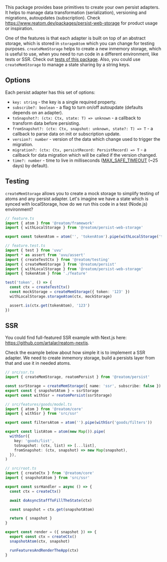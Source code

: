 This package provides base primitives to create your own persist adapters. It helps to manage data transformation (serialization), versioning and migrations, autoupdates (subscription). Check https://www.reatom.dev/packages/persist-web-storage for product usage or inspiration.

One of the features is that each adapter is built on top of an abstract storage, which is stored in `storageAtom` which you can change for testing purposes. `createMemStorage` helps to create a new inmemory storage, which is useful to use, when you need to run code in a different environment, like tests or SSR. Check out [tests of this package](https://github.com/artalar/reatom/blob/v3/packages/persist/src/index.test.ts). Also, you could use `createMemStorage` to manage a state sharing by a string keys.

## Options

Each persist adapter has this set of options:

- `key: string` - the key is a single required property.
- `subscribe?: boolean` - a flag to turn on/off autoupdate (defaults depends on an adapter).
- `toSnapshot?: (ctx: Ctx, state: T) => unknown` - a callback to transform data before persisting.
- `fromSnapshot?: (ctx: Ctx, snapshot: unknown, state?: T) => T` - a callback to parse data on init or subscription update.
- `version?: number` - version of the data which change used to trigger the migration.
- `migration?: (ctx: Ctx, persistRecord: PersistRecord) => T` - a callback for data migration which will be called if the version changed.
- `time?: number` - time to live in milliseconds ([MAX_SAFE_TIMEOUT](https://developer.mozilla.org/en-US/docs/Web/API/setTimeout#maximum_delay_value) (~25 days) by default).

## Testing

`createMemStorage` allows you to create a mock storage to simplify testing of atoms and any persist adapter. Let's imagine we have a state which is synced with localStorage, how do we run this code in a test (Node.js) environment?

```ts
// feature.ts
import { atom } from '@reatom/framework'
import { withLocalStorage } from '@reatom/persist-web-storage'

export const tokenAtom = atom('', 'tokenAtom').pipe(withLocalStorage('token'))
```

```ts
// feature.test.ts
import { test } from 'uvu'
import * as assert from 'uvu/assert'
import { createTestCtx } from '@reatom/testing'
import { createMemStorage } from '@reatom/persist'
import { withLocalStorage } from '@reatom/persist-web-storage'
import { tokenAtom } from './feature'

test('token', () => {
  const ctx = createTestCtx()
  const mockStorage = createMemStorage({ token: '123' })
  withLocalStorage.storageAtom(ctx, mockStorage)

  assert.is(ctx.get(tokenAtom), '123')
})
```

## SSR

You could find full-featured SSR example with Next.js here: https://github.com/artalar/reatom-nextjs.

Check the example below about how simple it is to implement a SSR adapter. We need to create inmemory storage, build a persists layer from that and use it in needed atoms.

```ts
// src/ssr.ts
import { createMemStorage, reatomPersist } from '@reatom/persist'

const ssrStorage = createMemStorage({ name: 'ssr', subscribe: false })
export const { snapshotAtom } = ssrStorage
export const withSsr = reatomPersist(ssrStorage)
```

```ts
// src/features/goods/model.ts
import { atom } from '@reatom/core'
import { withSsr } from 'src/ssr'

export const filtersAtom = atom('').pipe(withSsr('goods/filters'))

export const listAtom = atom(new Map()).pipe(
  withSsr({
    key: 'goods/list',
    toSnapshot: (ctx, list) => [...list],
    fromSnapshot: (ctx, snapshot) => new Map(snapshot),
  }),
)
```

```ts
// src/root.ts
import { createCtx } from '@reatom/core'
import { snapshotAtom } from 'src/ssr'

export const ssrHandler = async () => {
  const ctx = createCtx()

  await doAsyncStaffToFillTheState(ctx)

  const snapshot = ctx.get(snapshotAtom)

  return { snapshot }
}

export const render = ({ snapshot }) => {
  export const ctx = createCtx()
  snapshotAtom(ctx, snapshot)

  runFeaturesAndRenderTheApp(ctx)
}
```
